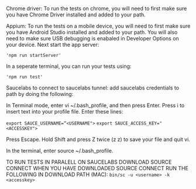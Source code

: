Chrome driver:
To run the tests on chrome, you will need to first make sure you have Chrome Driver installed and added to your path.


Appium:
To run the tests on a mobile device, you will need to first make sure you have Android Studio installed and added to your path. You will also need to make sure USB debugging is enabaled in Developer Options on your device. Next start the app server:

```'npm run startServer'```

In a seperate terminal, you can run your tests using:

```'npm run test'```


Saucelabs
to connect to saucelabs tunnel: add saucelabs credentials to path by doing the following:

In Terminal mode, enter vi ~/.bash_profile, and then press Enter.
Press i to insert text into your profile file.
Enter these lines:

```export SAUCE_USERNAME=“<USERNAME">```
```export SAUCE_ACCESS_KEY="<ACCESSKEY">```

Press Escape.
Hold Shift and press Z twice (z z) to save your file and quit vi.

In the terminal, enter source ~/.bash_profile.


TO RUN TESTS IN PARALELL ON SAUCELABS DOWNLOAD SOURCE CONNECT
WHEN YOU HAVE DOWNLOADED SOURCE CONNECT RUN THE FOLLOWING IN DOWNLOAD PATH (MAC):
```bin/sc -u <username> -k <accesskey>```


